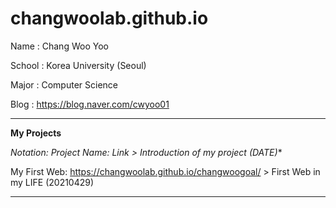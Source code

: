 # changwoolab.github.io
Name : Chang Woo Yoo

School : Korea University (Seoul)

Major : Computer Science

Blog : <https://blog.naver.com/cwyoo01>

________________________________________________________________________________

**My Projects**

**Notation: Project Name*: Link > Introduction of my project (DATE)**

My First Web: https://changwoolab.github.io/changwoogoal/ > First Web in my LIFE (20210429)

________________________________________________________________________________
